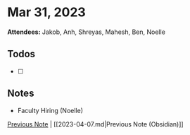 # Mar 31, 2023

**Attendees:** Jakob, Anh, Shreyas, Mahesh, Ben, Noelle

## Todos

- [ ] 

## Notes

- Faculty Hiring (Noelle)

[Previous Note](2023\04\2023-04-07.md) | [[2023-04-07.md|Previous Note (Obsidian)]]